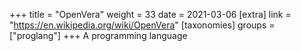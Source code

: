 +++
title = "OpenVera"
weight = 33
date = 2021-03-06
[extra]
link = "https://en.wikipedia.org/wiki/OpenVera"
[taxonomies]
groups = ["proglang"]
+++
A programming language

